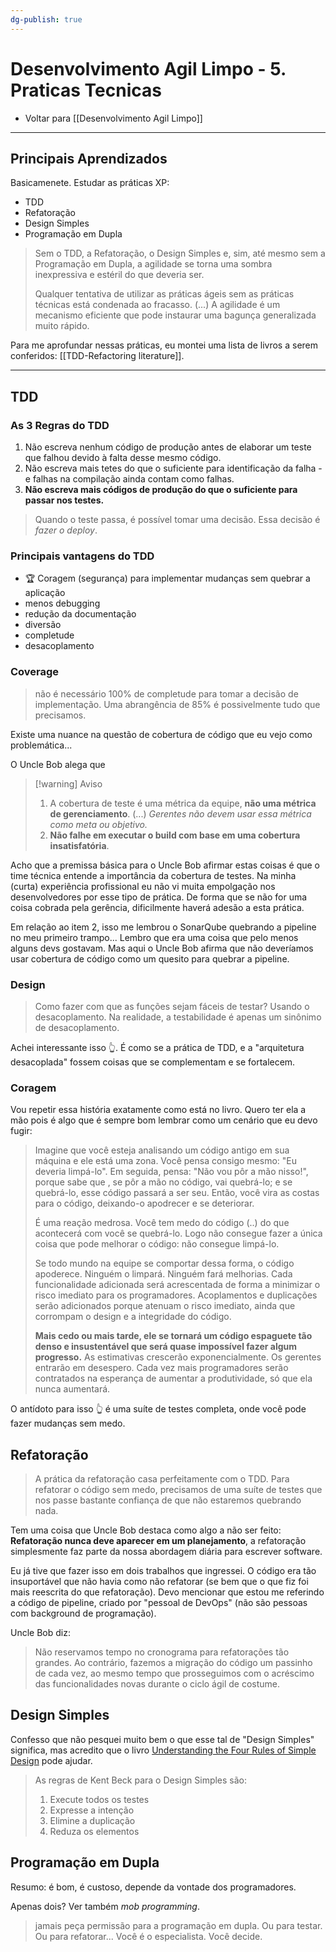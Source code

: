 ```yaml
---
dg-publish: true
---
```

# Desenvolvimento Agil Limpo - 5. Praticas Tecnicas

- Voltar para [[Desenvolvimento Agil Limpo]]

---

## Principais Aprendizados

Basicamenete. Estudar as práticas XP:

- TDD
- Refatoração
- Design Simples
- Programação em Dupla

> Sem o TDD, a Refatoração, o Design Simples e, sim, até mesmo sem a Programação em Dupla, a agilidade se torna uma sombra inexpressiva e estéril do que deveria ser.
>
> Qualquer tentativa de utilizar as práticas ágeis sem as práticas técnicas está condenada ao fracasso. (...) A agilidade é um mecanismo eficiente que pode instaurar uma bagunça generalizada muito rápido.

Para me aprofundar nessas práticas, eu montei uma lista de livros a serem conferidos: [[TDD-Refactoring literature]].

---

## TDD

### As 3 Regras do TDD

1. Não escreva nenhum código de produção antes de elaborar um teste que falhou devido à falta desse mesmo código.
2. Não escreva mais tetes do que o suficiente para identificação da falha - e falhas na compilação ainda contam como falhas.
3. **Não escreva mais códigos de produção do que o suficiente para passar nos testes.**

> Quando o teste passa, é possível tomar uma decisão. Essa decisão é *fazer o deploy*.

### Principais vantagens do TDD

- 🏆 Coragem (segurança) para implementar mudanças sem quebrar a aplicação
- menos debugging
- redução da documentação
- diversão
- completude
- desacoplamento


### Coverage

> não é necessário 100% de completude para tomar a decisão de implementação. Uma abrangência de 85% é possivelmente tudo que precisamos.

Existe uma nuance na questão de cobertura de código que eu vejo como problemática...

O Uncle Bob alega que

> [!warning] Aviso
> 1. A cobertura de teste é uma métrica da equipe, **não uma métrica de gerenciamento**. (...) *Gerentes não devem usar essa métrica como meta ou objetivo.*
> 2. **Não falhe em executar o build com base em uma cobertura insatisfatória**.


Acho que a premissa básica para o Uncle Bob afirmar estas coisas é que o time técnica entende a importância da cobertura de testes. Na minha (curta) experiência profissional eu não vi muita empolgação nos desenvolvedores por esse tipo de prática. De forma que se não for uma coisa cobrada pela gerência, dificilmente haverá adesão a esta prática.

Em relação ao item 2, isso me lembrou o SonarQube quebrando a pipeline no meu primeiro trampo... Lembro que era uma coisa que pelo menos alguns devs gostavam. Mas aqui o Uncle Bob afirma que não deveríamos usar cobertura de código como um quesito para quebrar a pipeline.


### Design

> Como fazer com que as funções sejam fáceis de testar? Usando o desacoplamento. Na realidade, a testabilidade é apenas um sinônimo de desacoplamento.

Achei interessante isso 👆. É como se a prática de TDD, e a "arquitetura desacoplada" fossem coisas que se complementam e se fortalecem.

### Coragem

Vou repetir essa história exatamente como está no livro. Quero ter ela a mão pois é algo que é sempre bom lembrar como um cenário que eu devo fugir:

> Imagine que você esteja analisando um código antigo em sua máquina e ele está uma zona. Você pensa consigo mesmo: "Eu deveria limpá-lo". Em seguida, pensa: "Não vou pôr a mão nisso!", porque sabe que , se pôr a mão no código, vai quebrá-lo; e se quebrá-lo, esse código passará a ser seu. Então, você vira as costas para o código, deixando-o apodrecer e se deteriorar.
> 
> É uma reação medrosa. Você tem medo do código (..) do que acontecerá com você se quebrá-lo. Logo não consegue fazer a única coisa que pode melhorar o código: não consegue limpá-lo.
> 
> Se todo mundo na equipe se comportar dessa forma, o código apoderece. Ninguém o limpará. Ninguém fará melhorias. Cada funcionalidade adicionada será acrescentada de forma a minimizar o risco imediato para os programadores. Acoplamentos e duplicações serão adicionados porque atenuam o risco imediato, ainda que corrompam o design e a integridade do código.
> 
> **Mais cedo ou mais tarde, ele se tornará um código espaguete tão denso e insustentável que será quase impossível fazer algum progresso.** As estimativas crescerão exponencialmente. Os gerentes entrarão em desespero. Cada vez mais programadores serão contratados na esperança de aumentar a produtividade, só que ela nunca aumentará.

O antídoto para isso 👆 é uma suíte de testes completa, onde você pode fazer mudanças sem medo.


## Refatoração

> A prática da refatoração casa perfeitamente com o TDD. Para refatorar o código sem medo, precisamos de uma suíte de testes que nos passe bastante confiança de que não estaremos quebrando nada.

Tem uma coisa que Uncle Bob destaca como algo a não ser feito: **Refatoração nunca deve aparecer em um planejamento**, a refatoração simplesmente faz parte da nossa abordagem diária para escrever software.

Eu já tive que fazer isso em dois trabalhos que ingressei. O código era tão insuportável que não havia como não refatorar (se bem que o que fiz foi mais reescrita do que refatoração). Devo mencionar que estou me referindo a código de pipeline, criado por "pessoal de DevOps" (não são pessoas com background de programação).

Uncle Bob diz:

> Não reservamos tempo no cronograma para refatorações tão grandes. Ao contrário, fazemos a migração do código um passinho de cada vez, ao mesmo tempo que prosseguimos com o acréscimo das funcionalidades novas durante o ciclo ágil de costume.


## Design Simples

Confesso que não pesquei muito bem o que esse tal de "Design Simples" significa, mas acredito que o livro [Understanding the Four Rules of Simple Design](https://leanpub.com/4rulesofsimpledesign) pode ajudar.

> As regras de Kent Beck para o Design Simples são:
>
> 1. Execute todos os testes
> 2. Expresse a intenção
> 3. Elimine a duplicação
> 4. Reduza os elementos


## Programação em Dupla

Resumo: é bom, é custoso, depende da vontade dos programadores.

Apenas dois? Ver também *mob programming*.

> jamais peça permissão para a programação em dupla. Ou para testar. Ou para refatorar... Você é o especialista. Você decide.



